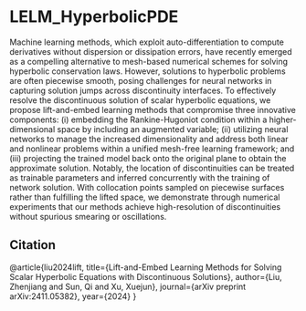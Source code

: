 # LELM_HyperbolicPDE

Machine learning methods, which exploit auto-differentiation to compute derivatives without dispersion or dissipation errors, have recently emerged as a compelling alternative to mesh-based numerical schemes for solving hyperbolic conservation laws. However, solutions to hyperbolic problems are often piecewise smooth, posing challenges for neural networks in capturing solution jumps across discontinuity interfaces. To effectively resolve the discontinuous solution of scalar hyperbolic equations, we propose lift-and-embed learning methods that compromise three innovative components: (i) embedding the Rankine-Hugoniot condition within a higher-dimensional space by including an augmented variable; (ii) utilizing neural networks to manage the increased dimensionality and address both linear and nonlinear problems within a unified mesh-free learning framework; and (iii) projecting the trained model back onto the original plane to obtain the approximate solution. Notably, the location of discontinuities can be treated as trainable parameters and inferred concurrently with the training of network solution. With collocation points sampled on piecewise surfaces rather than fulfilling the lifted space, we demonstrate through numerical experiments that our methods achieve high-resolution of discontinuities without spurious smearing or oscillations.

## Citation

@article{liu2024lift,
  title={Lift-and-Embed Learning Methods for Solving Scalar Hyperbolic Equations with Discontinuous Solutions},
  author={Liu, Zhenjiang and Sun, Qi and Xu, Xuejun},
  journal={arXiv preprint arXiv:2411.05382},
  year={2024}
}

